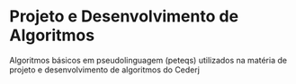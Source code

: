 # Projeto e Desenvolvimento de Algoritmos
Algoritmos básicos em pseudolinguagem (peteqs) utilizados na matéria de projeto e desenvolvimento de algoritmos do Cederj
